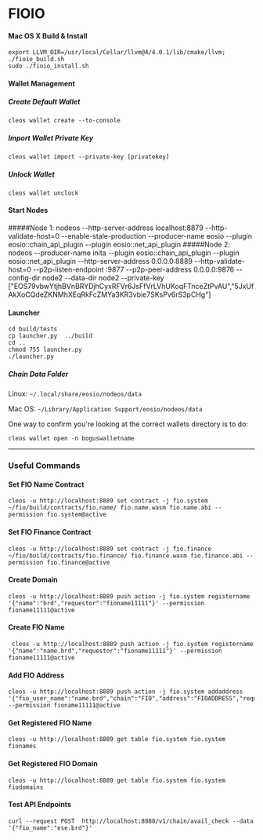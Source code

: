 
# FIOIO  

#### Mac OS X Build & Install  
  
    export LLVM_DIR=/usr/local/Cellar/llvm@4/4.0.1/lib/cmake/llvm; ./fioio_build.sh  
    sudo ./fioio_install.sh  
  
#### Wallet Management
##### Create Default Wallet  
  
    cleos wallet create --to-console  
    
##### Import Wallet Private Key

    cleos wallet import --private-key [privatekey]

##### Unlock Wallet

    cleos wallet unclock
    
#### Start Nodes
#####Node 1: 
    nodeos --http-server-address  localhost:8879  --http-validate-host=0 --enable-stale-production --producer-name eosio --plugin eosio::chain_api_plugin --plugin eosio::net_api_plugin 
#####Node 2:
    nodeos --producer-name inita --plugin eosio::chain_api_plugin --plugin eosio::net_api_plugin --http-server-address 0.0.0.0:8889 --http-validate-host=0 --p2p-listen-endpoint :9877  --p2p-peer-address 0.0.0.0:9876 --config-dir node2 --data-dir node2 --private-key [\"EOS79vbwYtjhBVnBRYDjhCyxRFVr6JsFfVrLVhUKoqFTnceZtPvAU\",\"5JxUfAkXoCQdeZKNMhXEqRkFcZMYa3KR3vbie7SKsPv6rS3pCHg\"]
  
#### Launcher  
  
    cd build/tests  
    cp launcher.py  ../build  
    cd ..  
    chmod 755 launcher.py  
    ./launcher.py  
    
    
 
##### Chain Data Folder
Linux: `~/.local/share/eosio/nodeos/data`

Mac OS: `~/Library/Application Support/eosio/nodeos/data`

One way to confirm you're looking at the correct wallets directory is to do:

`cleos wallet open -n boguswalletname`


  
---  
  
### Useful Commands  
  
#### Set FIO Name Contract  
  
    cleos -u http://localhost:8889 set contract -j fio.system ~/fio/build/contracts/fio.name/ fio.name.wasm fio.name.abi --permission fio.system@active  
  
#### Set FIO Finance Contract  
  
    cleos -u http://localhost:8889 set contract -j fio.finance ~/fio/build/contracts/fio.finance/ fio.finance.wasm fio.finance.abi --permission fio.finance@active  
  
#### Create Domain  
  
    cleos -u http://localhost:8889 push action -j fio.system registername '{"name":"brd","requestor":"fioname11111"}' --permission fioname11111@active  
  
#### Create FIO Name  
  
     cleos -u http://localhost:8889 push action -j fio.system registername '{"name":"name.brd","requestor":"fioname11111"}' --permission fioname11111@active   
  
#### Add FIO Address  
  
    cleos -u http://localhost:8889 push action -j fio.system addaddress '{"fio_user_name":"name.brd","chain":"FIO","address":"FIOADDRESS","requestor":"fioname11111"}' --permission fioname11111@active  
  
#### Get Registered FIO Name  
  
    cleos -u http://localhost:8889 get table fio.system fio.system fionames  
  
#### Get Registered FIO Domain  
  
    cleos -u http://localhost:8889 get table fio.system fio.system fiodomains  
  
#### Test API Endpoints  
  
    curl --request POST  http://localhost:8888/v1/chain/avail_check --data '{"fio_name":"ese.brd"}'
